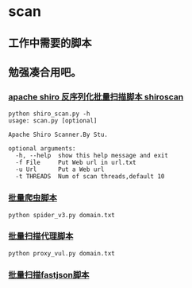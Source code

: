 # scan
## 工作中需要的脚本
## 勉强凑合用吧。

###  [apache shiro 反序列化批量扫描脚本 shiroscan ](https://github.com/Stu2014/scan/blob/master/shiro_scan.py)
```
python shiro_scan.py -h
usage: scan.py [optional]

Apache Shiro Scanner.By Stu.

optional arguments:
  -h, --help  show this help message and exit
  -f File     Put Web url in url.txt
  -u Url      Put a Web url
  -t THREADS  Num of scan threads,default 10

```
### [批量爬虫脚本](https://github.com/Stu2014/scan/blob/master/spider_v3.py)

```
python spider_v3.py domain.txt
```
### [批量扫描代理脚本](https://github.com/Stu2014/scan/blob/master/proxy_vul.py)

```
python proxy_vul.py domain.txt
```
### [批量扫描fastjson脚本](https://github.com/Stu2014/scan/blob/master/fastjson_rce.py)

